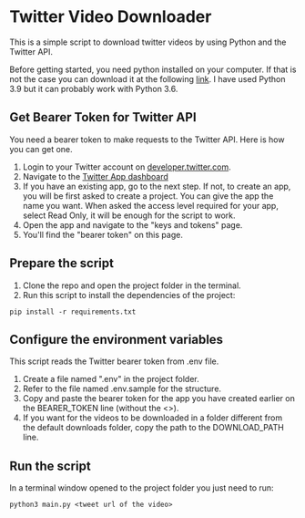 # Twitter Video Downloader

This is a simple script to download twitter videos by using Python and the Twitter API.

Before getting started, you need python installed on your computer. If that is not the case you can download it at the
following [link](https://www.python.org/downloads/). I have used Python 3.9 but it can probably work with Python 3.6.

## Get Bearer Token for Twitter API

You need a bearer token to make requests to the Twitter API. Here is how you can get one.

1. Login to your Twitter account on [developer.twitter.com](developer.twitter.com).
1. Navigate to the [Twitter App dashboard](https://developer.twitter.com/en/portal/projects-and-apps)
1. If you have an existing app, go to the next step. If not, to create an app, you will be first asked to create a
   project. You can give the app the name you want. When asked the access level required for your app, select Read Only,
   it will be enough for the script to work.
1. Open the app and navigate to the "keys and tokens" page.
1. You'll find the "bearer token" on this page.

## Prepare the script

1. Clone the repo and open the project folder in the terminal.
1. Run this script to install the dependencies of the project:

`pip install -r requirements.txt`

## Configure the environment variables

This script reads the Twitter bearer token from .env file.

1. Create a file named ".env" in the project folder.
1. Refer to the file named .env.sample for the structure.
1. Copy and paste the bearer token for the app you have created earlier on the BEARER_TOKEN line (without the <>).
1. If you want for the videos to be downloaded in a folder different from the default downloads folder, copy the path to
   the DOWNLOAD_PATH line.

## Run the script

In a terminal window opened to the project folder you just need to run:

`python3 main.py <tweet url of the video>`